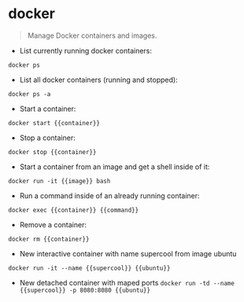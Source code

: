 # docker

> Manage Docker containers and images.

- List currently running docker containers:

`docker ps`

- List all docker containers (running and stopped):

`docker ps -a`

- Start a container:

`docker start {{container}}`

- Stop a container:

`docker stop {{container}}`

- Start a container from an image and get a shell inside of it:

`docker run -it {{image}} bash`

- Run a command inside of an already running container:

`docker exec {{container}} {{command}}`

- Remove a container:

`docker rm {{container}}`

- New interactive container with name supercool from image ubuntu 

`docker run -it --name {{supercool}} {{ubuntu}}`

- New detached container with maped ports
`docker run -td --name {{supercool}} -p 8080:8080 {{ubuntu}}`
